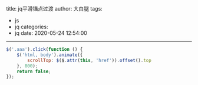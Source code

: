 title: jq平滑锚点过渡
author: 大白腿
tags:
  - js
  - jq
categories:
  - jq
date: 2020-05-24 12:54:00
---
```js
$('.aaa').click(function () {
    $('html, body').animate({
        scrollTop: $($.attr(this, 'href')).offset().top
    }, 800);
    return false;
});
```